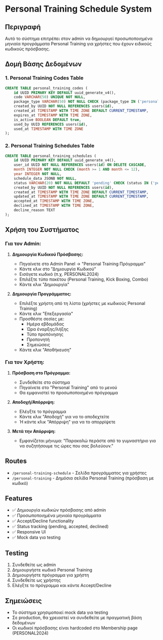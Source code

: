 # Personal Training Schedule System

## Περιγραφή
Αυτό το σύστημα επιτρέπει στον admin να δημιουργεί προσωποποιημένα μηνιαία προγράμματα Personal Training για χρήστες που έχουν ειδικούς κωδικούς πρόσβασης.

## Δομή Βάσης Δεδομένων

### 1. Personal Training Codes Table
```sql
CREATE TABLE personal_training_codes (
    id UUID PRIMARY KEY DEFAULT uuid_generate_v4(),
    code VARCHAR(50) UNIQUE NOT NULL,
    package_type VARCHAR(50) NOT NULL CHECK (package_type IN ('personal', 'kickboxing', 'combo')),
    created_by UUID NOT NULL REFERENCES users(id),
    created_at TIMESTAMP WITH TIME ZONE DEFAULT CURRENT_TIMESTAMP,
    expires_at TIMESTAMP WITH TIME ZONE,
    is_active BOOLEAN DEFAULT true,
    used_by UUID REFERENCES users(id),
    used_at TIMESTAMP WITH TIME ZONE
);
```

### 2. Personal Training Schedules Table
```sql
CREATE TABLE personal_training_schedules (
    id UUID PRIMARY KEY DEFAULT uuid_generate_v4(),
    user_id UUID NOT NULL REFERENCES users(id) ON DELETE CASCADE,
    month INTEGER NOT NULL CHECK (month >= 1 AND month <= 12),
    year INTEGER NOT NULL,
    schedule_data JSONB NOT NULL,
    status VARCHAR(20) NOT NULL DEFAULT 'pending' CHECK (status IN ('pending', 'accepted', 'declined')),
    created_by UUID NOT NULL REFERENCES users(id),
    created_at TIMESTAMP WITH TIME ZONE DEFAULT CURRENT_TIMESTAMP,
    updated_at TIMESTAMP WITH TIME ZONE DEFAULT CURRENT_TIMESTAMP,
    accepted_at TIMESTAMP WITH TIME ZONE,
    declined_at TIMESTAMP WITH TIME ZONE,
    decline_reason TEXT
);
```

## Χρήση του Συστήματος

### Για τον Admin:

1. **Δημιουργία Κωδικού Πρόσβασης:**
   - Πηγαίνετε στο Admin Panel → "Personal Training Πρόγραμμα"
   - Κάντε κλικ στο "Δημιουργία Κωδικού"
   - Εισάγετε κωδικό (π.χ. PERSONAL2024)
   - Επιλέξτε τύπο πακέτου (Personal Training, Kick Boxing, Combo)
   - Κάντε κλικ "Δημιουργία"

2. **Δημιουργία Προγράμματος:**
   - Επιλέξτε χρήστη από τη λίστα (χρήστες με κωδικούς Personal Training)
   - Κάντε κλικ "Επεξεργασία"
   - Προσθέστε σεσίες με:
     - Ημέρα εβδομάδας
     - Ώρα έναρξης/λήξης
     - Τύπο προπόνησης
     - Προπονητή
     - Σημειώσεις
   - Κάντε κλικ "Αποθήκευση"

### Για τον Χρήστη:

1. **Πρόσβαση στο Πρόγραμμα:**
   - Συνδεθείτε στο σύστημα
   - Πηγαίνετε στο "Personal Training" από το μενού
   - Θα εμφανιστεί το προσωποποιημένο πρόγραμμα

2. **Αποδοχή/Απόρριψη:**
   - Ελέγξτε το πρόγραμμα
   - Κάντε κλικ "Αποδοχή" για να το αποδεχτείτε
   - Ή κάντε κλικ "Απόρριψη" για να το απορρίψετε

3. **Μετά την Απόρριψη:**
   - Εμφανίζεται μήνυμα: "Παρακαλώ περάστε από το γυμναστήριο για να συζητήσουμε τις ώρες που σας βολεύουν."

## Routes

- `/personal-training-schedule` - Σελίδα προγράμματος για χρήστες
- `/personal-training` - Δημόσια σελίδα Personal Training (πρόσβαση με κωδικό)

## Features

- ✅ Δημιουργία κωδικών πρόσβασης από admin
- ✅ Προσωποποιημένα μηνιαία προγράμματα
- ✅ Accept/Decline functionality
- ✅ Status tracking (pending, accepted, declined)
- ✅ Responsive UI
- ✅ Mock data για testing

## Testing

1. Συνδεθείτε ως admin
2. Δημιουργήστε κωδικό Personal Training
3. Δημιουργήστε πρόγραμμα για χρήστη
4. Συνδεθείτε ως χρήστης
5. Ελέγξτε το πρόγραμμα και κάντε Accept/Decline

## Σημειώσεις

- Το σύστημα χρησιμοποιεί mock data για testing
- Σε production, θα χρειαστεί να συνδεθείτε με πραγματική βάση δεδομένων
- Οι κωδικοί πρόσβασης είναι hardcoded στο Membership page (PERSONAL2024)
